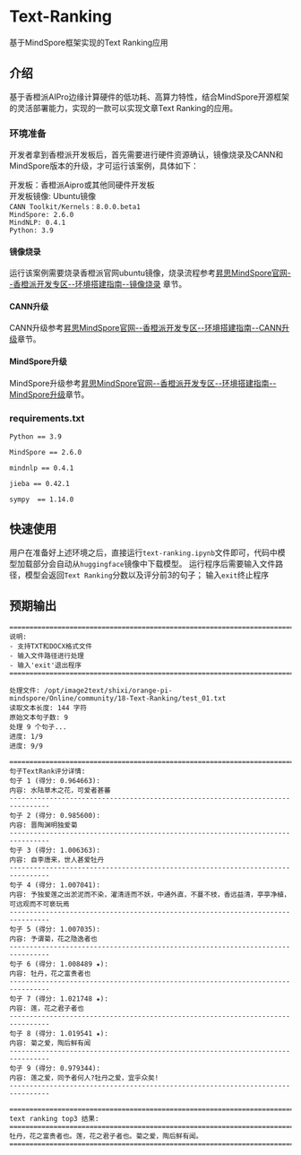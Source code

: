 # Text-Ranking

基于MindSpore框架实现的Text Ranking应用

## 介绍

基于香橙派AIPro边缘计算硬件的低功耗、高算力特性，结合MindSpore开源框架的灵活部署能力，实现的一款可以实现文章Text Ranking的应用。

### 环境准备

开发者拿到香橙派开发板后，首先需要进行硬件资源确认，镜像烧录及CANN和MindSpore版本的升级，才可运行该案例，具体如下：

开发板：香橙派Aipro或其他同硬件开发板  
开发板镜像: Ubuntu镜像  
`CANN Toolkit/Kernels：8.0.0.beta1`  
`MindSpore: 2.6.0`  
`MindNLP: 0.4.1`  
`Python: 3.9`

#### 镜像烧录

运行该案例需要烧录香橙派官网ubuntu镜像，烧录流程参考[昇思MindSpore官网--香橙派开发专区--环境搭建指南--镜像烧录](https://www.mindspore.cn/tutorials/zh-CN/r2.7.0rc1/orange_pi/environment_setup.html) 章节。

#### CANN升级

CANN升级参考[昇思MindSpore官网--香橙派开发专区--环境搭建指南--CANN升级](https://www.mindspore.cn/tutorials/zh-CN/r2.7.0rc1/orange_pi/environment_setup.html)章节。

#### MindSpore升级

MindSpore升级参考[昇思MindSpore官网--香橙派开发专区--环境搭建指南--MindSpore升级](https://www.mindspore.cn/tutorials/zh-CN/r2.7.0rc1/orange_pi/environment_setup.html)章节。

### requirements.txt
```
Python == 3.9

MindSpore == 2.6.0

mindnlp == 0.4.1

jieba == 0.42.1

sympy  == 1.14.0
```
## 快速使用

用户在准备好上述环境之后，直接运行`text-ranking.ipynb`文件即可，代码中模型加载部分会自动从`huggingface`镜像中下载模型。
运行程序后需要输入文件路径，模型会返回`Text Ranking`分数以及评分前3的句子；
输入`exit`终止程序

## 预期输出

``````
================================================================================
说明:
- 支持TXT和DOCX格式文件
- 输入文件路径进行处理
- 输入'exit'退出程序
================================================================================

处理文件: /opt/image2text/shixi/orange-pi-mindspore/Online/community/18-Text-Ranking/test_01.txt
读取文本长度: 144 字符
原始文本句子数: 9
处理 9 个句子...
进度: 1/9
进度: 9/9

================================================================================
句子TextRank评分详情:
句子 1 (得分: 0.964663):
内容: 水陆草木之花，可爱者甚蕃
--------------------------------------------------------------------------------
句子 2 (得分: 0.985600):
内容: 晋陶渊明独爱菊
--------------------------------------------------------------------------------
句子 3 (得分: 1.006363):
内容: 自李唐来，世人甚爱牡丹
--------------------------------------------------------------------------------
句子 4 (得分: 1.007041):
内容: 予独爱莲之出淤泥而不染，濯清涟而不妖，中通外直，不蔓不枝，香远益清，亭亭净植，可远观而不可亵玩焉
--------------------------------------------------------------------------------
句子 5 (得分: 1.007035):
内容: 予谓菊，花之隐逸者也
--------------------------------------------------------------------------------
句子 6 (得分: 1.008489 ★):
内容: 牡丹，花之富贵者也
--------------------------------------------------------------------------------
句子 7 (得分: 1.021748 ★):
内容: 莲，花之君子者也
--------------------------------------------------------------------------------
句子 8 (得分: 1.019541 ★):
内容: 菊之爱，陶后鲜有闻
--------------------------------------------------------------------------------
句子 9 (得分: 0.979344):
内容: 莲之爱，同予者何人?牡丹之爱，宜乎众矣!
--------------------------------------------------------------------------------

================================================================================
text ranking top3 结果:
================================================================================
牡丹，花之富贵者也。莲，花之君子者也。菊之爱，陶后鲜有闻。
================================================================================
``````



